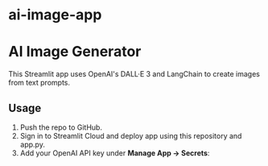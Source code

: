 # ai-image-app
# AI Image Generator

This Streamlit app uses OpenAI's DALL·E 3 and LangChain to create images from text prompts.

## Usage

1. Push the repo to GitHub.
2. Sign in to Streamlit Cloud and deploy app using this repository and app.py.
3. Add your OpenAI API key under **Manage App → Secrets**:
